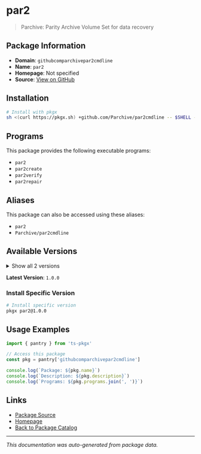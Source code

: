 # par2

> Parchive: Parity Archive Volume Set for data recovery

## Package Information

- **Domain**: `githubcomparchivepar2cmdline`
- **Name**: `par2`
- **Homepage**: Not specified
- **Source**: [View on GitHub](https://github.com/pkgxdev/pantry/tree/main/projects/github.com/Parchive/par2cmdline/package.yml)

## Installation

```bash
# Install with pkgx
sh <(curl https://pkgx.sh) +github.com/Parchive/par2cmdline -- $SHELL -i
```

## Programs

This package provides the following executable programs:

- `par2`
- `par2create`
- `par2verify`
- `par2repair`

## Aliases

This package can also be accessed using these aliases:

- `par2`
- `Parchive/par2cmdline`

## Available Versions

<details>
<summary>Show all 2 versions</summary>

- `1.0.0`, `0.8.1`

</details>

**Latest Version**: `1.0.0`

### Install Specific Version

```bash
# Install specific version
pkgx par2@1.0.0
```

## Usage Examples

```typescript
import { pantry } from 'ts-pkgx'

// Access this package
const pkg = pantry['githubcomparchivepar2cmdline']

console.log(`Package: ${pkg.name}`)
console.log(`Description: ${pkg.description}`)
console.log(`Programs: ${pkg.programs.join(', ')}`)
```

## Links

- [Package Source](https://github.com/pkgxdev/pantry/tree/main/projects/github.com/Parchive/par2cmdline/package.yml)
- [Homepage](#)
- [Back to Package Catalog](../package-catalog.md)

---

*This documentation was auto-generated from package data.*
